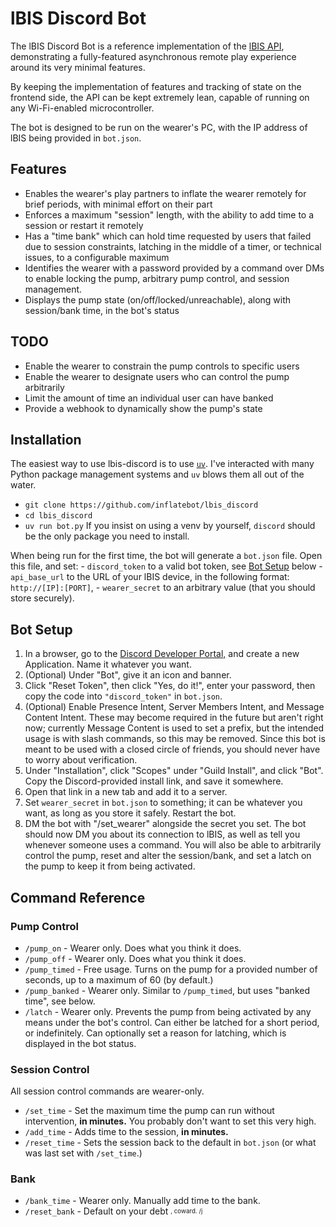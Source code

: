 # lBIS Discord Bot

The lBIS Discord Bot is a reference implementation of the [lBIS API](https://github.com/inflatebot/lbis), demonstrating a fully-featured asynchronous remote play experience around its very minimal features.

By keeping the implementation of features and tracking of state on the frontend side, the API can be kept extremely lean, capable of running on any Wi-Fi-enabled microcontroller.

The bot is designed to be run on the wearer's PC, with the IP address of lBIS being provided in `bot.json`.

## Features

- Enables the wearer's play partners to inflate the wearer remotely for brief periods, with minimal effort on their part
- Enforces a maximum "session" length, with the ability to add time to a session or restart it remotely
- Has a "time bank" which can hold time requested by users that failed due to session constraints, latching in the middle of a timer, or technical issues, to a configurable maximum
- Identifies the wearer with a password provided by a command over DMs to enable locking the pump, arbitrary pump control, and session management.
- Displays the pump state (on/off/locked/unreachable), along with session/bank time, in the bot's status

## TODO

- Enable the wearer to constrain the pump controls to specific users
- Enable the wearer to designate users who can control the pump arbitrarily
- Limit the amount of time an individual user can have banked
- Provide a webhook to dynamically show the pump's state

## Installation

The easiest way to use lbis-discord is to use [`uv`](https://docs.astral.sh/uv/). I've interacted with many Python package management systems and `uv` blows them all out of the water.
- `git clone https://github.com/inflatebot/lbis_discord`
- `cd lbis_discord`
- `uv run bot.py`
If you insist on using a venv by yourself, `discord` should be the only package you need to install.

When being run for the first time, the bot will generate a `bot.json` file. Open this file, and set:
    - `discord_token` to a valid bot token, see [Bot Setup](#bot-setup) below
    - `api_base_url` to the URL of your lBIS device, in the following format: `http://[IP]:[PORT]`,
    - `wearer_secret` to an arbitrary value (that you should store securely).

## Bot Setup

1. In a browser, go to the [Discord Developer Portal,](https://discord.com/developers/applications) and create a new Application. Name it whatever you want.
2. (Optional) Under "Bot", give it an icon and banner.
3. Click "Reset Token", then click "Yes, do it!", enter your password, then copy the code into `"discord_token"` in `bot.json`.
4. (Optional) Enable Presence Intent, Server Members Intent, and Message Content Intent. These may become required in the future but aren't right now; currently Message Content is used to set a prefix, but the intended usage is with slash commands, so this may be removed. Since this bot is meant to be used with a closed circle of friends, you should never have to worry about verification.
5. Under "Installation", click "Scopes" under "Guild Install", and click "Bot". Copy the Discord-provided install link, and save it somewhere.
6. Open that link in a new tab and add it to a server.
7. Set `wearer_secret` in `bot.json` to something; it can be whatever you want, as long as you store it safely. Restart the bot.
7. DM the bot with "/set_wearer" alongside the secret you set. The bot should now DM you about its connection to lBIS, as well as tell you whenever someone uses a command. You will also be able to arbitrarily control the pump, reset and alter the session/bank, and set a latch on the pump to keep it from being activated.

## Command Reference

### Pump Control
- `/pump_on` - Wearer only. Does what you think it does.
- `/pump_off` - Wearer only. Does what you think it does.
- `/pump_timed` - Free usage. Turns on the pump for a provided number of seconds, up to a maximum of 60 (by default.)
- `/pump_banked` - Wearer only. Similar to `/pump_timed`, but uses "banked time", see below.
- `/latch` - Wearer only. Prevents the pump from being activated by any means under the bot's control. Can either be latched for a short period, or indefinitely. Can optionally set a reason for latching, which is displayed in the bot status.

### Session Control
All session control commands are wearer-only.
- `/set_time` - Set the maximum time the pump can run without intervention, **in minutes.** You probably don't want to set this very high.
- `/add_time` - Adds time to the session, **in minutes.**
- `/reset_time` - Sets the session back to the default in `bot.json` (or what was last set with `/set_time`.)

### Bank
- `/bank_time` - Wearer only. Manually add time to the bank.
- `/reset_bank` - Default on your debt <sup><sub>, coward. /j</sup></sub>
